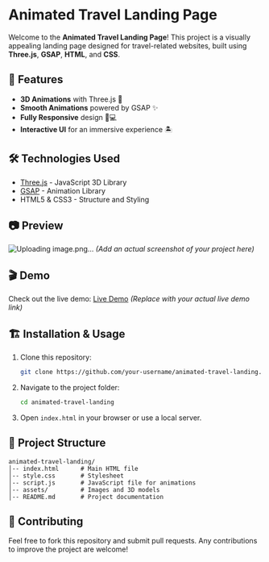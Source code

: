 # Animated Travel Landing Page

Welcome to the **Animated Travel Landing Page**! This project is a visually appealing landing page designed for travel-related websites, built using **Three.js**, **GSAP**, **HTML**, and **CSS**.

## 🚀 Features

- **3D Animations** with Three.js 🎥
- **Smooth Animations** powered by GSAP ✨
- **Fully Responsive** design 📱💻
- **Interactive UI** for an immersive experience 🏝️

## 🛠️ Technologies Used

- [Three.js](https://threejs.org/) - JavaScript 3D Library
- [GSAP](https://greensock.com/gsap/) - Animation Library
- HTML5 & CSS3 - Structure and Styling

## 📷 Preview

![Uploading image.png…]()
*(Add an actual screenshot of your project here)*

## 🎬 Demo

Check out the live demo: [Live Demo](https://balendratravel.netlify.app/) *(Replace with your actual live demo link)*

## 🏗️ Installation & Usage

1. Clone this repository:
   ```bash
   git clone https://github.com/your-username/animated-travel-landing.git
   ```

2. Navigate to the project folder:
   ```bash
   cd animated-travel-landing
   ```

3. Open `index.html` in your browser or use a local server.

## 📁 Project Structure

```
animated-travel-landing/
│-- index.html      # Main HTML file
│-- style.css       # Stylesheet
│-- script.js       # JavaScript file for animations
│-- assets/         # Images and 3D models
│-- README.md       # Project documentation
```

## 🤝 Contributing

Feel free to fork this repository and submit pull requests. Any contributions to improve the project are welcome!


